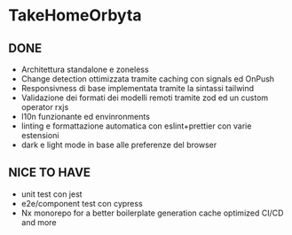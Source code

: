# TakeHomeOrbyta

## DONE

- Architettura standalone e zoneless
- Change detection ottimizzata tramite caching con signals ed OnPush
- Responsivness di base implementata tramite la sintassi tailwind
- Validazione dei formati dei modelli remoti tramite zod ed un custom operator rxjs
- l10n funzionante ed envinronments
- linting e formattazione automatica con eslint+prettier con varie estensioni
- dark e light mode in base alle preferenze del browser

## NICE TO HAVE

- unit test con jest
- e2e/component test con cypress
- Nx monorepo for a better boilerplate generation cache optimized CI/CD and more
